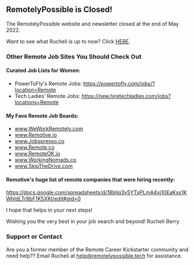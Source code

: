 ## RemotelyPossible is Closed!

The RemotelyPossible website and newsletter closed at the end of May 2022. 

Want to see what Rucheli is up to now? Click [HERE](http://www.rucheli.com).

### Other Remote Job Sites You Should Check Out

#### Curated Job Lists for Women:

- PowerToFly's Remote Jobs: https://powertofly.com/jobs/?location=Remote
- Tech Ladies' Remote Jobs: https://new.hiretechladies.com/jobs?locations=Remote

#### My Fave Remote Job Boards:

- www.WeWorkRemotely.com
- www.Remotive.io
- www.Jobspresso.co
- www.Remote.co
- www.RemoteOK.io
- www.WorkingNomads.co
- www.SkipTheDrive.com

#### Remotive's huge list of remote companies that were hiring recently:

https://docs.google.com/spreadsheets/d/18bljq3y5YTxPLmA4xj10EaKxs1KWhIdLTr8bF1K5XKI/edit#gid=0

I hope that helps in your next steps!

Wishing you the very best in your job search and beyond!
Rucheli Berry

### Support or Contact

Are you a former member of the Remote Career Kickstarter community and need help?? Email Rucheli at help@remotelypossible.tech for assistance.
